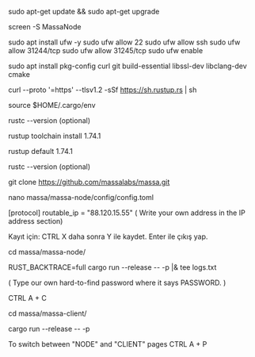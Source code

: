 sudo apt-get update && sudo apt-get upgrade

screen -S MassaNode


sudo apt install ufw -y
sudo ufw allow 22
sudo ufw allow ssh
sudo ufw allow 31244/tcp
sudo ufw allow 31245/tcp
sudo ufw enable


sudo apt install pkg-config curl git build-essential libssl-dev libclang-dev cmake

curl --proto '=https' --tlsv1.2 -sSf https://sh.rustup.rs | sh

source $HOME/.cargo/env

rustc --version  (optional)

rustup toolchain install 1.74.1

rustup default 1.74.1

rustc --version  (optional)

git clone https://github.com/massalabs/massa.git

nano massa/massa-node/config/config.toml


[protocol]
routable_ip = "88.120.15.55"      ( Write your own address in the IP address section)

Kayıt için: CTRL X   daha sonra Y ile kaydet. Enter ile çıkış yap.


cd massa/massa-node/

RUST_BACKTRACE=full cargo run --release -- -p <PASSWORD> |& tee logs.txt 

( Type our own hard-to-find password where it says PASSWORD. )


CTRL A + C  

cd massa/massa-client/

cargo run --release -- -p <PASSWORD>      

To switch between "NODE" and "CLIENT" pages   CTRL A + P  
